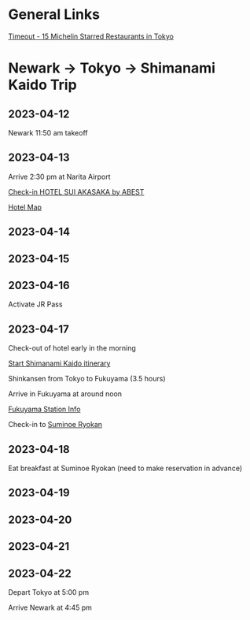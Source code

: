 # General Links

[Timeout - 15 Michelin Starred Restaurants in Tokyo](https://www.timeout.com/tokyo/restaurants/best-cheap-michelin-star-restaurant-meals-in-tokyo)

# Newark -> Tokyo -> Shimanami Kaido Trip

## 2023-04-12

Newark 11:50 am takeoff

## 2023-04-13

Arrive 2:30 pm at Narita Airport

[Check-in HOTEL SUI AKASAKA by ABEST](https://www.tripadvisor.com/Hotel_Review-g14129743-d15051011-Reviews-HOTEL_SUI_AKASAKA_BY_ABEST-Akasaka_Minato_Tokyo_Tokyo_Prefecture_Kanto.html)

[Hotel Map](https://goo.gl/maps/uvfthrCz589Q3oZQ9)

## 2023-04-14

## 2023-04-15

## 2023-04-16

Activate JR Pass

## 2023-04-17

Check-out of hotel early in the morning

[Start Shimanami Kaido itinerary](https://kokoro-jp.com/culture/1432/)

Shinkansen from Tokyo to Fukuyama (3.5 hours)

Arrive in Fukuyama at around noon

[Fukuyama Station Info](https://www.japan-guide.com/e/e3431.html)

Check-in to [Suminoe Ryokan](https://www.tripadvisor.com/Hotel_Review-g651649-d1089814-Reviews-Suminoe_Ryokan-Onomichi_Hiroshima_Prefecture_Chugoku.html)

## 2023-04-18

Eat breakfast at Suminoe Ryokan (need to make reservation in advance)

## 2023-04-19

## 2023-04-20

## 2023-04-21

## 2023-04-22

Depart Tokyo at 5:00 pm

Arrive Newark at 4:45 pm
